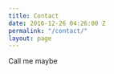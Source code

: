 ```yaml
---
title: Contact
date: 2016-12-26 04:26:00 Z
permalink: "/contact/"
layout: page
---
```


Call me maybe